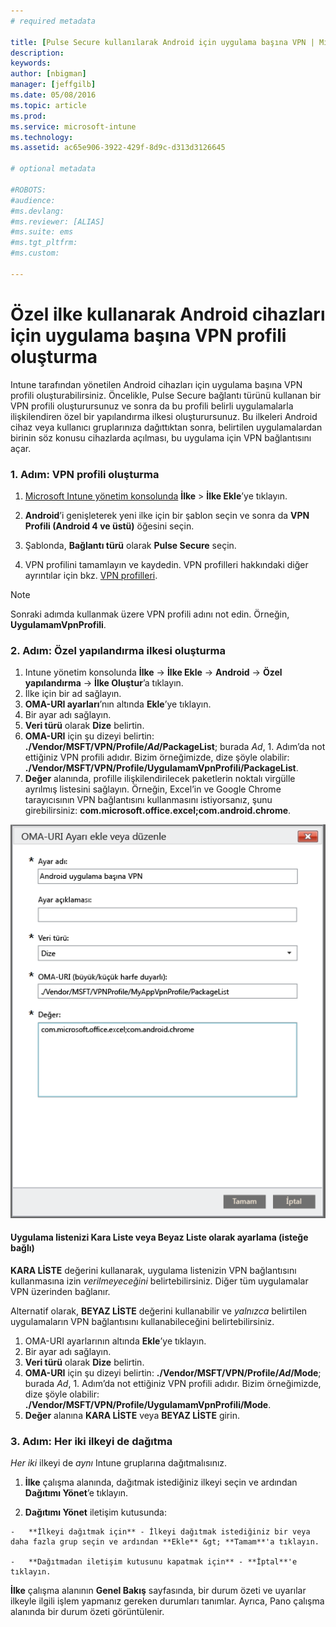 ```yaml
---
# required metadata

title: [Pulse Secure kullanılarak Android için uygulama başına VPN | Microsoft Intune]
description:
keywords:
author: [nbigman]
manager: [jeffgilb]
ms.date: 05/08/2016
ms.topic: article
ms.prod:
ms.service: microsoft-intune
ms.technology:
ms.assetid: ac65e906-3922-429f-8d9c-d313d3126645

# optional metadata

#ROBOTS:
#audience:
#ms.devlang:
#ms.reviewer: [ALIAS]
#ms.suite: ems
#ms.tgt_pltfrm:
#ms.custom:

---
```


# Özel ilke kullanarak Android cihazları için uygulama başına VPN profili oluşturma

Intune tarafından yönetilen Android cihazları için uygulama başına VPN profili oluşturabilirsiniz. Öncelikle, Pulse Secure bağlantı türünü kullanan bir VPN profili oluşturursunuz ve sonra da bu profili belirli uygulamalarla ilişkilendiren özel bir yapılandırma ilkesi oluşturursunuz. Bu ilkeleri Android cihaz veya kullanıcı gruplarınıza dağıttıktan sonra, belirtilen uygulamalardan birinin söz konusu cihazlarda açılması, bu uygulama için VPN bağlantısını açar. 

### 1. Adım: VPN profili oluşturma

1. [Microsoft Intune yönetim konsolunda](https://manage.microsoft.com) **İlke** > **İlke Ekle**’ye tıklayın.
2. **Android**’i genişleterek yeni ilke için bir şablon seçin ve sonra da **VPN Profili (Android 4 ve üstü)** öğesini seçin.

3. Şablonda, **Bağlantı türü** olarak **Pulse Secure** seçin.
4. VPN profilini tamamlayın ve kaydedin. VPN profilleri hakkındaki diğer ayrıntılar için bkz. [VPN profilleri](Help%20users%20connect%20to%20their%20work%20using%20VPN%20profiles%20with%20Microsoft%20Intune.md).

> [!NOTE]
Sonraki adımda kullanmak üzere VPN profili adını not edin. Örneğin, **UygulamamVpnProfili**.
   
### 2. Adım: Özel yapılandırma ilkesi oluşturma
    
   1. Intune yönetim konsolunda **İlke** -> **İlke Ekle** -> **Android** -> **Özel yapılandırma** -> **İlke Oluştur**’a tıklayın.
   2. İlke için bir ad sağlayın.
   3. **OMA-URI ayarları**’nın altında **Ekle**’ye tıklayın.
   4. Bir ayar adı sağlayın.
   5. **Veri türü** olarak **Dize** belirtin.
   6. **OMA-URI** için şu dizeyi belirtin: **./Vendor/MSFT/VPN/Profile/*Ad*/PackageList**; burada *Ad*, 1. Adım’da not ettiğiniz VPN profili adıdır. Bizim örneğimizde, dize şöyle olabilir: **./Vendor/MSFT/VPN/Profile/UygulamamVpnProfili/PackageList**.
   7.   **Değer** alanında, profille ilişkilendirilecek paketlerin noktalı virgülle ayrılmış listesini sağlayın.  Örneğin, Excel’in ve Google Chrome tarayıcısının VPN bağlantısını kullanmasını istiyorsanız, şunu girebilirsiniz: **com.microsoft.office.excel;com.android.chrome**.
  

   ![Örnek Android uygulama başına VPN özel ilkesi](..\media\android_per_app_vpn_oma_uri.png) 
#### Uygulama listenizi Kara Liste veya Beyaz Liste olarak ayarlama (isteğe bağlı)
**KARA LİSTE** değerini kullanarak, uygulama listenizin VPN bağlantısını kullanmasına izin *verilmeyeceğini* belirtebilirsiniz.  Diğer tüm uygulamalar VPN üzerinden bağlanır.

Alternatif olarak, **BEYAZ LİSTE** değerini kullanabilir ve *yalnızca* belirtilen uygulamaların VPN bağlantısını kullanabileceğini belirtebilirsiniz.
 

1.  OMA-URI ayarlarının altında **Ekle**’ye tıklayın.
2.  Bir ayar adı sağlayın.
3.  **Veri türü** olarak **Dize** belirtin.
4.  **OMA-URI** için şu dizeyi belirtin: **./Vendor/MSFT/VPN/Profile/*Ad*/Mode**; burada *Ad*, 1. Adım’da not ettiğiniz VPN profili adıdır. Bizim örneğimizde, dize şöyle olabilir: **./Vendor/MSFT/VPN/Profile/UygulamamVpnProfili/Mode**.
5.  **Değer** alanına **KARA LİSTE** veya **BEYAZ LİSTE** girin. 


   
### 3. Adım: Her iki ilkeyi de dağıtma

*Her iki* ilkeyi de *aynı* Intune gruplarına dağıtmalısınız.

   1.   **İlke** çalışma alanında, dağıtmak istediğiniz ilkeyi seçin ve ardından **Dağıtımı Yönet**’e tıklayın.

2.   **Dağıtımı Yönet** iletişim kutusunda:

    -   **İlkeyi dağıtmak için** - İlkeyi dağıtmak istediğiniz bir veya daha fazla grup seçin ve ardından **Ekle** &gt; **Tamam**'a tıklayın.

    -   **Dağıtmadan iletişim kutusunu kapatmak için** - **İptal**'e tıklayın.

 **İlke** çalışma alanının **Genel Bakış** sayfasında, bir durum özeti ve uyarılar ilkeyle ilgili işlem yapmanız gereken durumları tanımlar. Ayrıca, Pano çalışma alanında bir durum özeti görüntülenir.



<!--HONumber=May16_HO4-->


